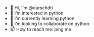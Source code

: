 - 👋 Hi, I’m @durschdti
- 👀 I’m interested in python
- 🌱 I’m currently learning python
- 💞️ I’m looking to collaborate on python
- 📫 How to reach me: ping me

<!---
durschdti/durschdti is a ✨ special ✨ repository because its `README.md` (this file) appears on your GitHub profile.
You can click the Preview link to take a look at your changes.
--->
